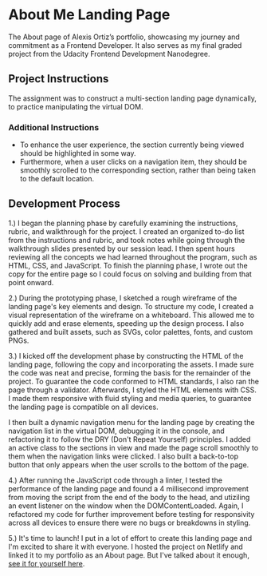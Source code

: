 # About Me Landing Page

The About page of Alexis Ortiz’s portfolio, showcasing my journey and commitment as a Frontend Developer. It also serves as my final graded project from the Udacity Frontend Development Nanodegree.

## Project Instructions

The assignment was to construct a multi-section landing page dynamically, to practice manipulating the virtual DOM.

### Additional Instructions
- To enhance the user experience, the section currently being viewed should be highlighted in some way.
- Furthermore, when a user clicks on a navigation item, they should be smoothly scrolled to the corresponding section, rather than being taken to the default location.


## Development Process

1.) I began the planning phase by carefully examining the instructions, rubric, and walkthrough for the project. I created an organized to-do list from the instructions and rubric, and took notes while going through the walkthrough slides presented by our session lead. I then spent hours reviewing all the concepts we had learned throughout the program, such as HTML, CSS, and JavaScript. To finish the planning phase, I wrote out the copy for the entire page so I could focus on solving and building from that point onward.

2.) During the prototyping phase, I sketched a rough wireframe of the landing page's key elements and design. To structure my code, I created a visual representation of the wireframe on a whiteboard. This allowed me to quickly add and erase elements, speeding up the design process. I also gathered and built assets, such as SVGs, color palettes, fonts, and custom PNGs.

3.) I kicked off the development phase by constructing the HTML of the landing page, following the copy and incorporating the assets. I made sure the code was neat and precise, forming the basis for the remainder of the project. To guarantee the code conformed to HTML standards, I also ran the page through a validator. Afterwards, I styled the HTML elements with CSS. I made them responsive with fluid styling and media queries, to guarantee the landing page is compatible on all devices.

I then built a dynamic navigation menu for the landing page by creating the navigation list in the virtual DOM, debugging it in the console, and refactoring it to follow the DRY (Don't Repeat Yourself) principles. I added an active class to the sections in view and made the page scroll smoothly to them when the navigation links were clicked. I also built a back-to-top button that only appears when the user scrolls to the bottom of the page.

4.) After running the JavaScript code through a linter, I tested the performance of the landing page and found a 4 millisecond improvement from moving the script from the end of the body to the head, and utiziling an event listener on the window when the DOMContentLoaded. Again, I refactored my code for further improvement before testing for responsivity across all devices to ensure there were no bugs or breakdowns in styling. 

5.) It's time to launch! I put in a lot of effort to create this landing page and I'm excited to share it with everyone. I hosted the project on Netlify and linked it to my portfolio as an About page. But I've talked about it enough, [see it for yourself here](https://about-alexis-ortiz.netlify.app).
